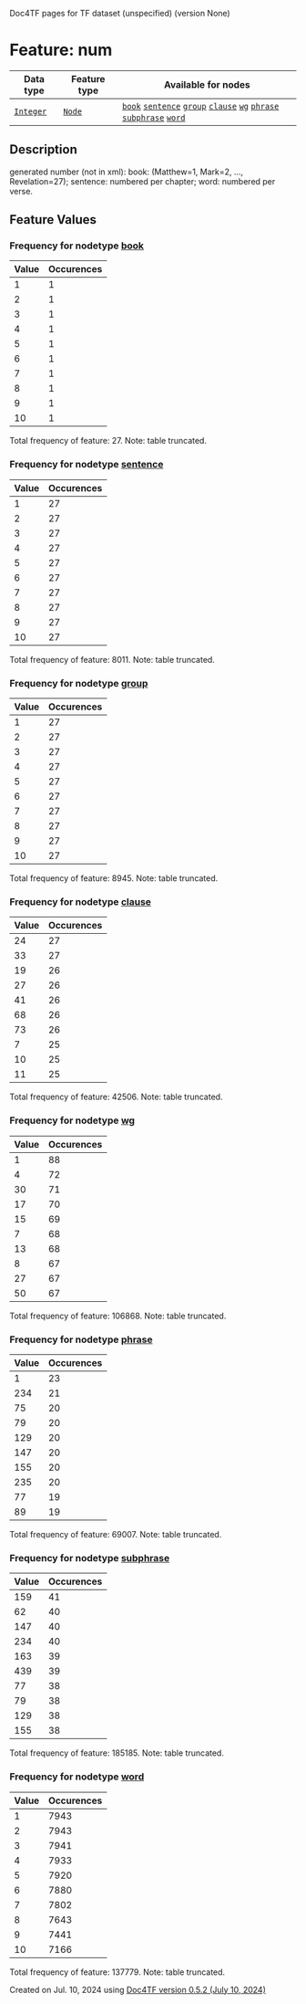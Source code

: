 Doc4TF pages for TF dataset (unspecified) (version None)
# Feature: num
Data type|Feature type|Available for nodes
---|---|---
[`Integer`](featuresbydatatype.md#integer)|[`Node`](featuresbytype.md#node)| [`book`](featuresbynodetype.md#book)  [`sentence`](featuresbynodetype.md#sentence)  [`group`](featuresbynodetype.md#group)  [`clause`](featuresbynodetype.md#clause)  [`wg`](featuresbynodetype.md#wg)  [`phrase`](featuresbynodetype.md#phrase)  [`subphrase`](featuresbynodetype.md#subphrase)  [`word`](featuresbynodetype.md#word) 
## Description
generated number (not in xml): book: (Matthew=1, Mark=2, ..., Revelation=27); sentence: numbered per chapter; word: numbered per verse.
## Feature Values
### Frequency for nodetype [book](featuresbynodetype.md#book)
Value|Occurences
---|---
1|1
2|1
3|1
4|1
5|1
6|1
7|1
8|1
9|1
10|1

Total frequency of feature: 27. Note: table truncated.
 ### Frequency for nodetype [sentence](featuresbynodetype.md#sentence)
Value|Occurences
---|---
1|27
2|27
3|27
4|27
5|27
6|27
7|27
8|27
9|27
10|27

Total frequency of feature: 8011. Note: table truncated.
 ### Frequency for nodetype [group](featuresbynodetype.md#group)
Value|Occurences
---|---
1|27
2|27
3|27
4|27
5|27
6|27
7|27
8|27
9|27
10|27

Total frequency of feature: 8945. Note: table truncated.
 ### Frequency for nodetype [clause](featuresbynodetype.md#clause)
Value|Occurences
---|---
24|27
33|27
19|26
27|26
41|26
68|26
73|26
7|25
10|25
11|25

Total frequency of feature: 42506. Note: table truncated.
 ### Frequency for nodetype [wg](featuresbynodetype.md#wg)
Value|Occurences
---|---
1|88
4|72
30|71
17|70
15|69
7|68
13|68
8|67
27|67
50|67

Total frequency of feature: 106868. Note: table truncated.
 ### Frequency for nodetype [phrase](featuresbynodetype.md#phrase)
Value|Occurences
---|---
1|23
234|21
75|20
79|20
129|20
147|20
155|20
235|20
77|19
89|19

Total frequency of feature: 69007. Note: table truncated.
 ### Frequency for nodetype [subphrase](featuresbynodetype.md#subphrase)
Value|Occurences
---|---
159|41
62|40
147|40
234|40
163|39
439|39
77|38
79|38
129|38
155|38

Total frequency of feature: 185185. Note: table truncated.
 ### Frequency for nodetype [word](featuresbynodetype.md#word)
Value|Occurences
---|---
1|7943
2|7943
3|7941
4|7933
5|7920
6|7880
7|7802
8|7643
9|7441
10|7166

Total frequency of feature: 137779. Note: table truncated.
  

Created on Jul. 10, 2024 using [Doc4TF version 0.5.2 (July 10, 2024)](https://github.com/tonyjurg/Doc4TF/blob/main/CreateFeatureDoc.ipynb) 